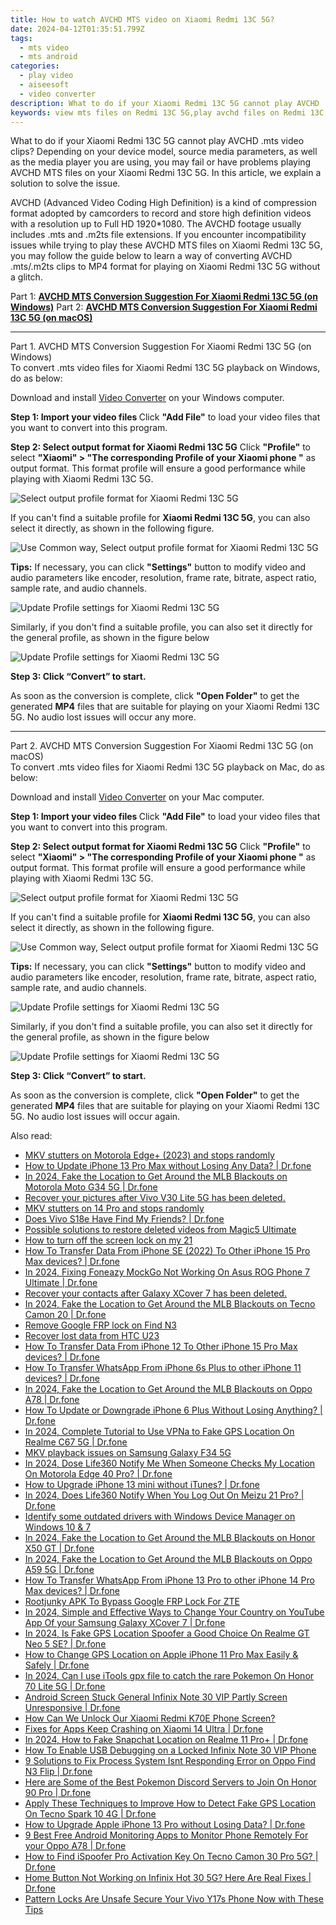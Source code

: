 ```yaml
---
title: How to watch AVCHD MTS video on Xiaomi Redmi 13C 5G?
date: 2024-04-12T01:35:51.799Z
tags: 
  - mts video
  - mts android
categories: 
  - play video
  - aiseesoft
  - video converter
description: What to do if your Xiaomi Redmi 13C 5G cannot play AVCHD .mts video clips? If you fail or have problems playing AVCHD MTS files on your Xiaomi Redmi 13C 5G, you can follow our solution to solve the issue.
keywords: view mts files on Redmi 13C 5G,play avchd files on Redmi 13C 5G,play avchd on Xiaomi ,view mts files on Xiaomi Redmi 13C 5G,play avchd video on Xiaomi Redmi 13C 5G,view mts files on Xiaomi ,playing mts videos on phone android,mts converter android 2018,video to mts converter for android,mts video converter for android,mts converter for android,how to converter 720p to mts on android
---
```



<div class="atpl-content atpl-for-aiseesoft-video-converter play-mts-on-android">

<div class="atpl-post-description-part-1">
<div class="tpl-content-sub-paragraph-normal">
  <p>
    What to do if your Xiaomi Redmi 13C 5G cannot play AVCHD .mts video clips? Depending on your device model, source media parameters, as well as the media player you are using, you may fail or have problems playing AVCHD MTS files on your Xiaomi Redmi 13C 5G. In this article, we explain a solution to solve the issue. 
  </p>
</div>
</div>



<div class="atpl-post-device-model-description">
  
</div>

<div class="atpl-post-description-part-2">
<div class="tpl-content-sub-paragraph-content">
<p>
  AVCHD (Advanced Video Coding High Definition) is a kind of compression format adopted by camcorders to record and store high definition videos with a resolution up to Full HD 1920*1080. The AVCHD footage usually includes .mts and .m2ts file extensions. If you encounter incompatibility issues while trying to play these AVCHD MTS files on Xiaomi Redmi 13C 5G, you may follow the guide below to learn a way of converting AVCHD .mts/.m2ts clips to MP4 format for playing on Xiaomi Redmi 13C 5G without a glitch.
</p>
</div>
</div>

Part 1: <strong><a href="#p1">AVCHD MTS Conversion Suggestion For Xiaomi Redmi 13C 5G (on Windows)</a></strong>
Part 2: <strong><a href="#p2">AVCHD MTS Conversion Suggestion For Xiaomi Redmi 13C 5G (on macOS)</a></strong>

<!-- Part 1 -->
<a id="p1" name="p1" ></a><hr>

<div class="atpl-step-part-style">Part 1. AVCHD MTS Conversion Suggestion For Xiaomi Redmi 13C 5G (on Windows)</div>
To convert .mts video files for Xiaomi Redmi 13C 5G playback on Windows, do as below:

Download and install <a class="atpl-step-content-a-style" href="https://tools.techidaily.com/aiseesoft-total-video-converter/" >Video Converter</a> on your Windows computer.

<strong>Step 1: Import your video files </strong>
Click <b>"Add File"</b> to load your video files that you want to convert into this program.

<strong>Step 2: Select output format for Xiaomi Redmi 13C 5G</strong>
Click <b>"Profile"</b> to select <b>"Xiaomi" > "The corresponding Profile of your Xiaomi phone "</b> as output format. This format profile will ensure a good performance while playing with Xiaomi Redmi 13C 5G.

<img src="https://tools.techidaily.com/images/apps/aiseesoft/video-converter/devices/xiaomi/fv.mp4/win/profile.png" class="atpl-imgstyle" alt="Select output profile format for Xiaomi Redmi 13C 5G" />

If you can't find a suitable profile for **Xiaomi Redmi 13C 5G**, you can also select it directly, as shown in the following figure.

<img src="https://tools.techidaily.com/images/apps/aiseesoft/video-converter/devices/common_android/fv.mp4/win/profile.png" class="atpl-imgstyle" alt="Use Common way, Select output profile format for Xiaomi Redmi 13C 5G" />

<strong>Tips:</strong>
If necessary, you can click <b>"Settings"</b> button to modify video and audio parameters like encoder, resolution, frame rate, bitrate, aspect ratio, sample rate, and audio channels. 

<img src="https://tools.techidaily.com/images/apps/aiseesoft/video-converter/devices/xiaomi/fv.mp4/win/settings.png" class="atpl-imgstyle"  alt="Update Profile settings for Xiaomi Redmi 13C 5G" />

Similarly, if you don't find a suitable profile, you can also set it directly for the general profile, as shown in the figure below

<img src="https://tools.techidaily.com/images/apps/aiseesoft/video-converter/devices/common_android/fv.mp4/win/settings.png" class="atpl-imgstyle"  alt="Update Profile settings for Xiaomi Redmi 13C 5G" />

<strong>Step 3: Click “Convert” to start.</strong>

As soon as the conversion is complete, click <b>"Open Folder"</b> to get the generated <b>MP4</b> files that are suitable for playing on your Xiaomi Redmi 13C 5G. No audio lost issues will occur any more.

<!-- Part 2 -->
<a id="p2" name="p2"></a><hr>

<div class="atpl-step-part-style">Part 2. AVCHD MTS Conversion Suggestion For Xiaomi Redmi 13C 5G (on macOS)</div>
To convert .mts video files for Xiaomi Redmi 13C 5G playback on Mac, do as below:

Download and install <a class="atpl-step-content-a-style" href="https://tools.techidaily.com/aiseesoft-total-video-converter/" >Video Converter</a> on your Mac computer.

<strong>Step 1: Import your video files </strong>
Click <b>"Add File"</b> to load your video files that you want to convert into this program.

<strong>Step 2: Select output format for Xiaomi Redmi 13C 5G</strong>
Click <b>"Profile"</b> to select <b>"Xiaomi" > "The corresponding Profile of your Xiaomi phone "</b> as output format. This format profile will ensure a good performance while playing with Xiaomi Redmi 13C 5G.

<img src="https://tools.techidaily.com/images/apps/aiseesoft/video-converter/devices/xiaomi/fv.mp4/mac/profile.png" class="atpl-imgstyle" alt="Select output profile format for Xiaomi Redmi 13C 5G" />

If you can't find a suitable profile for **Xiaomi Redmi 13C 5G**, you can also select it directly, as shown in the following figure.

<img src="https://tools.techidaily.com/images/apps/aiseesoft/video-converter/devices/common_android/fv.mp4/mac/profile.png" class="atpl-imgstyle" alt="Use Common way, Select output profile format for Xiaomi Redmi 13C 5G" />

<strong>Tips:</strong>
If necessary, you can click <b>"Settings"</b> button to modify video and audio parameters like encoder, resolution, frame rate, bitrate, aspect ratio, sample rate, and audio channels. 

<img src="https://tools.techidaily.com/images/apps/aiseesoft/video-converter/devices/xiaomi/fv.mp4/mac/settings.png" class="atpl-imgstyle"  alt="Update Profile settings for Xiaomi Redmi 13C 5G" />

Similarly, if you don't find a suitable profile, you can also set it directly for the general profile, as shown in the figure below

<img src="https://tools.techidaily.com/images/apps/aiseesoft/video-converter/devices/common_android/fv.mp4/win/settings.png" class="atpl-imgstyle"  alt="Update Profile settings for Xiaomi Redmi 13C 5G" />

<strong>Step 3: Click “Convert” to start.</strong>


As soon as the conversion is complete, click <b>"Open Folder"</b> to get the generated <b>MP4</b> files that are suitable for playing on your Xiaomi Redmi 13C 5G. No audio lost issues will occur again.


<ins class="adsbygoogle"
     style="display:block"
     data-ad-client="ca-pub-7571918770474297"
     data-ad-slot="8358498916"
     data-ad-format="auto"
     data-full-width-responsive="true"></ins>


</div>
<span class="atpl-alsoreadstyle">Also read:</span>
<div><ul>
<li><a href="https://review-topics.techidaily.com/mkv-stutters-on-motorola-edgeplus-2023-and-stops-randomly-by-aiseesoft-video-converter-play-mkv-on-android/" ><u>MKV stutters on Motorola Edge+ (2023) and stops randomly</u></a></li>
<li><a href="https://review-topics.techidaily.com/how-to-update-iphone-13-pro-max-without-losing-any-data-drfone-by-drfone-ios-system-repair-ios-system-repair/" ><u>How to Update iPhone 13 Pro Max without Losing Any Data? | Dr.fone</u></a></li>
<li><a href="https://review-topics.techidaily.com/in-2024-fake-the-location-to-get-around-the-mlb-blackouts-on-motorola-moto-g34-5g-drfone-by-drfone-virtual-android/" ><u>In 2024, Fake the Location to Get Around the MLB Blackouts on Motorola Moto G34 5G | Dr.fone</u></a></li>
<li><a href="https://review-topics.techidaily.com/recover-your-pictures-after-vivo-v30-lite-5g-has-been-deleted-by-fonelab-android-recover-pictures/" ><u>Recover your pictures after Vivo V30 Lite 5G has been deleted.</u></a></li>
<li><a href="https://review-topics.techidaily.com/mkv-stutters-on-14-pro-and-stops-randomly-by-aiseesoft-video-converter-play-mkv-on-android/" ><u>MKV stutters on 14 Pro and stops randomly</u></a></li>
<li><a href="https://review-topics.techidaily.com/does-vivo-s18e-have-find-my-friends-drfone-by-drfone-virtual-android/" ><u>Does Vivo S18e Have Find My Friends? | Dr.fone</u></a></li>
<li><a href="https://review-topics.techidaily.com/possible-solutions-to-restore-deleted-videos-from-magic5-ultimate-by-fonelab-android-recover-video/" ><u>Possible solutions to restore deleted videos from Magic5 Ultimate</u></a></li>
<li><a href="https://review-topics.techidaily.com/how-to-turn-off-the-screen-lock-on-my-21-by-drfone-android-unlock-android-unlock/" ><u>How to turn off the screen lock on my 21</u></a></li>
<li><a href="https://review-topics.techidaily.com/how-to-transfer-data-from-iphone-se-2022-to-other-iphone-15-pro-max-devices-drfone-by-drfone-transfer-data-from-ios-transfer-data-from-ios/" ><u>How To Transfer Data From iPhone SE (2022) To Other iPhone 15 Pro Max devices? | Dr.fone</u></a></li>
<li><a href="https://review-topics.techidaily.com/in-2024-fixing-foneazy-mockgo-not-working-on-asus-rog-phone-7-ultimate-drfone-by-drfone-virtual-android/" ><u>In 2024, Fixing Foneazy MockGo Not Working On Asus ROG Phone 7 Ultimate | Dr.fone</u></a></li>
<li><a href="https://review-topics.techidaily.com/recover-your-contacts-after-galaxy-xcover-7-has-been-deleted-by-fonelab-android-recover-contacts/" ><u>Recover your contacts after Galaxy XCover 7 has been deleted.</u></a></li>
<li><a href="https://review-topics.techidaily.com/in-2024-fake-the-location-to-get-around-the-mlb-blackouts-on-tecno-camon-20-drfone-by-drfone-virtual-android/" ><u>In 2024, Fake the Location to Get Around the MLB Blackouts on Tecno Camon 20 | Dr.fone</u></a></li>
<li><a href="https://review-topics.techidaily.com/remove-google-frp-lock-on-find-n3-by-drfone-android-unlock-remove-google-frp/" ><u>Remove Google FRP lock on Find N3</u></a></li>
<li><a href="https://review-topics.techidaily.com/recover-lost-data-from-htc-u23-by-fonelab-android-recover-data/" ><u>Recover lost data from HTC U23</u></a></li>
<li><a href="https://review-topics.techidaily.com/how-to-transfer-data-from-iphone-12-to-other-iphone-15-pro-max-devices-drfone-by-drfone-transfer-data-from-ios-transfer-data-from-ios/" ><u>How To Transfer Data From iPhone 12 To Other iPhone 15 Pro Max devices? | Dr.fone</u></a></li>
<li><a href="https://review-topics.techidaily.com/how-to-transfer-whatsapp-from-iphone-6s-plus-to-other-iphone-11-devices-drfone-by-drfone-transfer-whatsapp-from-ios-transfer-whatsapp-from-ios/" ><u>How To Transfer WhatsApp From iPhone 6s Plus to other iPhone 11 devices? | Dr.fone</u></a></li>
<li><a href="https://review-topics.techidaily.com/in-2024-fake-the-location-to-get-around-the-mlb-blackouts-on-oppo-a78-drfone-by-drfone-virtual-android/" ><u>In 2024, Fake the Location to Get Around the MLB Blackouts on Oppo A78 | Dr.fone</u></a></li>
<li><a href="https://review-topics.techidaily.com/how-to-update-or-downgrade-iphone-6-plus-without-losing-anything-drfone-by-drfone-ios-system-repair-ios-system-repair/" ><u>How To Update or Downgrade iPhone 6 Plus Without Losing Anything? | Dr.fone</u></a></li>
<li><a href="https://review-topics.techidaily.com/in-2024-complete-tutorial-to-use-vpna-to-fake-gps-location-on-realme-c67-5g-drfone-by-drfone-virtual-android/" ><u>In 2024, Complete Tutorial to Use VPNa to Fake GPS Location On Realme C67 5G | Dr.fone</u></a></li>
<li><a href="https://review-topics.techidaily.com/mkv-playback-issues-on-samsung-galaxy-f34-5g-by-aiseesoft-video-converter-play-mkv-on-android/" ><u>MKV playback issues on Samsung Galaxy F34 5G</u></a></li>
<li><a href="https://review-topics.techidaily.com/in-2024-dose-life360-notify-me-when-someone-checks-my-location-on-motorola-edge-40-pro-drfone-by-drfone-virtual-android/" ><u>In 2024, Dose Life360 Notify Me When Someone Checks My Location On Motorola Edge 40 Pro? | Dr.fone</u></a></li>
<li><a href="https://review-topics.techidaily.com/how-to-upgrade-iphone-13-mini-without-itunes-drfone-by-drfone-ios-system-repair-ios-system-repair/" ><u>How to Upgrade iPhone 13 mini without iTunes? | Dr.fone</u></a></li>
<li><a href="https://review-topics.techidaily.com/in-2024-does-life360-notify-when-you-log-out-on-meizu-21-pro-drfone-by-drfone-virtual-android/" ><u>In 2024, Does Life360 Notify When You Log Out On Meizu 21 Pro? | Dr.fone</u></a></li>
<li><a href="https://review-topics.techidaily.com/identify-some-outdated-drivers-with-windows-device-manager-on-windows-10-and-7-by-drivereasy-guide/" ><u>Identify some outdated drivers with Windows Device Manager on Windows 10 & 7</u></a></li>
<li><a href="https://review-topics.techidaily.com/in-2024-fake-the-location-to-get-around-the-mlb-blackouts-on-honor-x50-gt-drfone-by-drfone-virtual-android/" ><u>In 2024, Fake the Location to Get Around the MLB Blackouts on Honor X50 GT | Dr.fone</u></a></li>
<li><a href="https://review-topics.techidaily.com/in-2024-fake-the-location-to-get-around-the-mlb-blackouts-on-oppo-a59-5g-drfone-by-drfone-virtual-android/" ><u>In 2024, Fake the Location to Get Around the MLB Blackouts on Oppo A59 5G | Dr.fone</u></a></li>
<li><a href="https://review-topics.techidaily.com/how-to-transfer-whatsapp-from-iphone-13-pro-to-other-iphone-14-pro-max-devices-drfone-by-drfone-transfer-whatsapp-from-ios-transfer-whatsapp-from-ios/" ><u>How To Transfer WhatsApp From iPhone 13 Pro to other iPhone 14 Pro Max devices? | Dr.fone</u></a></li>
<li><a href="https://unlock-android.techidaily.com/rootjunky-apk-to-bypass-google-frp-lock-for-zte-by-drfone-android/" ><u>Rootjunky APK To Bypass Google FRP Lock For ZTE</u></a></li>
<li><a href="https://location-social.techidaily.com/in-2024-simple-and-effective-ways-to-change-your-country-on-youtube-app-of-your-samsung-galaxy-xcover-7-drfone-by-drfone-virtual-android/" ><u>In 2024, Simple and Effective Ways to Change Your Country on YouTube App Of your Samsung Galaxy XCover 7 | Dr.fone</u></a></li>
<li><a href="https://phone-solutions.techidaily.com/in-2024-is-fake-gps-location-spoofer-a-good-choice-on-realme-gt-neo-5-se-drfone-by-drfone-virtual-android/" ><u>In 2024, Is Fake GPS Location Spoofer a Good Choice On Realme GT Neo 5 SE? | Dr.fone</u></a></li>
<li><a href="https://location-social.techidaily.com/how-to-change-gps-location-on-apple-iphone-11-pro-max-easily-and-safely-drfone-by-drfone-virtual-ios/" ><u>How to Change GPS Location on Apple iPhone 11 Pro Max Easily & Safely | Dr.fone</u></a></li>
<li><a href="https://pokemon-go-android.techidaily.com/in-2024-can-i-use-itools-gpx-file-to-catch-the-rare-pokemon-on-honor-70-lite-5g-drfone-by-drfone-virtual-android/" ><u>In 2024, Can I use iTools gpx file to catch the rare Pokemon On Honor 70 Lite 5G | Dr.fone</u></a></li>
<li><a href="https://howto.techidaily.com/android-screen-stuck-general-infinix-note-30-vip-partly-screen-unresponsive-drfone-by-drfone-fix-android-problems-fix-android-problems/" ><u>Android Screen Stuck General Infinix Note 30 VIP Partly Screen Unresponsive | Dr.fone</u></a></li>
<li><a href="https://unlock-android.techidaily.com/how-can-we-unlock-our-xiaomi-redmi-k70e-phone-screen-by-drfone-android/" ><u>How Can We Unlock Our Xiaomi Redmi K70E Phone Screen?</u></a></li>
<li><a href="https://howto.techidaily.com/fixes-for-apps-keep-crashing-on-xiaomi-14-ultra-drfone-by-drfone-fix-android-problems-fix-android-problems/" ><u>Fixes for Apps Keep Crashing on Xiaomi 14 Ultra | Dr.fone</u></a></li>
<li><a href="https://location-social.techidaily.com/in-2024-how-to-fake-snapchat-location-on-realme-11-proplus-drfone-by-drfone-virtual-android/" ><u>In 2024, How to Fake Snapchat Location on Realme 11 Pro+ | Dr.fone</u></a></li>
<li><a href="https://unlock-android.techidaily.com/how-to-enable-usb-debugging-on-a-locked-infinix-note-30-vip-phone-by-drfone-android/" ><u>How To Enable USB Debugging on a Locked Infinix Note 30 VIP Phone</u></a></li>
<li><a href="https://howto.techidaily.com/9-solutions-to-fix-process-system-isnt-responding-error-on-oppo-find-n3-flip-drfone-by-drfone-fix-android-problems-fix-android-problems/" ><u>9 Solutions to Fix Process System Isnt Responding Error on Oppo Find N3 Flip | Dr.fone</u></a></li>
<li><a href="https://pokemon-go-android.techidaily.com/here-are-some-of-the-best-pokemon-discord-servers-to-join-on-honor-90-pro-drfone-by-drfone-virtual-android/" ><u>Here are Some of the Best Pokemon Discord Servers to Join On Honor 90 Pro | Dr.fone</u></a></li>
<li><a href="https://fake-location.techidaily.com/apply-these-techniques-to-improve-how-to-detect-fake-gps-location-on-tecno-spark-10-4g-drfone-by-drfone-virtual-android/" ><u>Apply These Techniques to Improve How to Detect Fake GPS Location On Tecno Spark 10 4G | Dr.fone</u></a></li>
<li><a href="https://techidaily.com/how-to-upgrade-apple-iphone-13-pro-without-losing-data-drfone-by-drfone-ios-system-repair-ios-system-repair/" ><u>How to Upgrade Apple iPhone 13 Pro without Losing Data? | Dr.fone</u></a></li>
<li><a href="https://android-location.techidaily.com/9-best-free-android-monitoring-apps-to-monitor-phone-remotely-for-your-oppo-a78-drfone-by-drfone-virtual/" ><u>9 Best Free Android Monitoring Apps to Monitor Phone Remotely For your Oppo A78 | Dr.fone</u></a></li>
<li><a href="https://fake-location.techidaily.com/how-to-find-ispoofer-pro-activation-key-on-tecno-camon-30-pro-5g-drfone-by-drfone-virtual-android/" ><u>How to Find iSpoofer Pro Activation Key On Tecno Camon 30 Pro 5G? | Dr.fone</u></a></li>
<li><a href="https://change-location.techidaily.com/home-button-not-working-on-infinix-hot-30-5g-here-are-real-fixes-drfone-by-drfone-fix-android-problems-fix-android-problems/" ><u>Home Button Not Working on Infinix Hot 30 5G? Here Are Real Fixes | Dr.fone</u></a></li>
<li><a href="https://android-unlock.techidaily.com/pattern-locks-are-unsafe-secure-your-vivo-y17s-phone-now-with-these-tips-by-drfone-android/" ><u>Pattern Locks Are Unsafe Secure Your Vivo Y17s Phone Now with These Tips</u></a></li>
</ul></div>

<ins class="adsbygoogle"
    style="display:block"
    data-ad-format="autorelaxed"
    data-ad-client="ca-pub-7571918770474297"
    data-ad-slot="1223367746"></ins>
